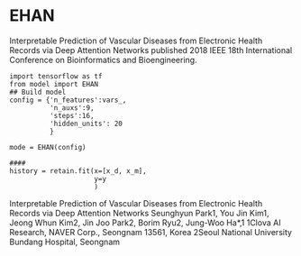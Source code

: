 # EHAN
Interpretable Prediction of Vascular Diseases from Electronic Health Records via Deep Attention Networks published 2018 IEEE 18th International Conference on Bioinformatics and Bioengineering.

```python3
import tensorflow as tf
from model import EHAN
## Build model
config = {'n_features':vars_,
          'n_auxs':9,
          'steps':16,
          'hidden_units': 20
          }

mode = EHAN(config)

#### 
history = retain.fit(x=[x_d, x_m], 
                     y=y
                     )
```


Interpretable Prediction of Vascular Diseases from Electronic Health Records via
Deep Attention Networks
Seunghyun Park1, You Jin Kim1, Jeong Whun Kim2, Jin Joo Park2, Borim Ryu2, Jung-Woo Ha*,1
1Clova AI Research, NAVER Corp., Seongnam 13561, Korea
2Seoul National University Bundang Hospital, Seongnam
